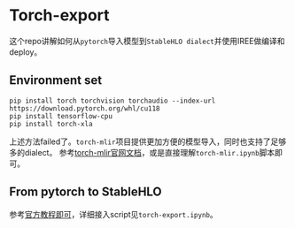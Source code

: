 # Torch-export
这个repo讲解如何从`pytorch`导入模型到`StableHLO dialect`并使用IREE做编译和deploy。
## Environment set
```shell
pip install torch torchvision torchaudio --index-url https://download.pytorch.org/whl/cu118
pip install tensorflow-cpu
pip install torch-xla
```
上述方法failed了。`torch-mlir`项目提供更加方便的模型导入，同时也支持了足够多的dialect。
参考[torch-mlir官网文档](https://github.com/llvm/torch-mlir/blob/main/docs/development.md)，或是直接理解`torch-mlir.ipynb`脚本即可。
## From pytorch to StableHLO
参考[官方教程即可](https://openxla.org/stablehlo/tutorials/pytorch-export)，详细接入script见`torch-export.ipynb`。
